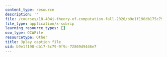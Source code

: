 ```yaml
---
content_type: resource
description: ''
file: /courses/18-404j-theory-of-computation-fall-2020/b9e1f190db175c799f9c72869d9446e7_MGqoLm2aAgc.vtt
file_type: application/x-subrip
learning_resource_types: []
ocw_type: OCWFile
resourcetype: Other
title: 3play caption file
uid: b9e1f190-db17-5c79-9f9c-72869d9446e7
---
```

